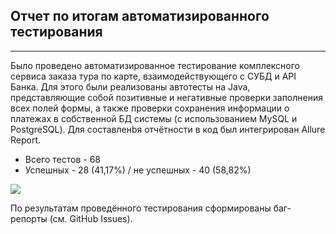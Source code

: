 ## Отчет по итогам автоматизированного тестирования
___


Было проведено автоматизированное тестирование комплексного сервиса заказа тура по карте, взаимодействующего с СУБД и API Банка. Для этого были реализованы автотесты на Java, представляющие собой позитивные и негативные проверки заполнения всех полей формы, а также проверки сохранения информации о платежах в собственной БД системы (с использованием MySQL и PostgreSQL). Для составленbя отчётности в код был интегрирован Allure Report.
* Всего тестов - 68
* Успешных - 28 (41,17%) / не успешных - 40 (58,82%)

![](C:\Users\Fosa\IdeaProjects\QADiplom\img\Reports.png)

По результатам проведённого тестирования сформированы баг-репорты (см. GitHub Issues).
